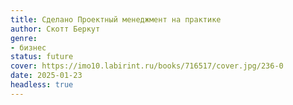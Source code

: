 ```yaml
---
title: Сделано Проектный менеджмент на практике
author: Скотт Беркут
genre:
- бизнес
status: future
cover: https://imo10.labirint.ru/books/716517/cover.jpg/236-0
date: 2025-01-23
headless: true
---
```



